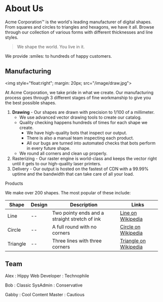 # About Us
Acme Corporation&trade; is the world's leading manufacturer of digital shapes. From squares and circles to triangles and hexagons, we have it all. Browse through our collection of various forms with different thicknesses and line styles.

> We shape the world. You live in it.  

We provide :smiles: to hundreds of happy customers.

## Manufacturing

<img style="float:right"; margin: 20px; src="/image/draw.jpg">

At Acme Corporation, we take pride in what we create. Our manufacturing process goes through 3 different stages of fine workmanship to give you the best possible shapes.


1) **Drawing** - Our shapes are drawn with precision to 1/100 of a millimeter.
   * We use advanced vector drawing tools to create our catalog.
   * Quality checking happens hundreds of times for each shape we create.
     * We have high-quality bots that inspect our output.
     * There is also a manual team inspecting each product.
     * All our bugs are turned into automated checks that bots perform in every future shape.
   * We round all corners and clean up properly.
2) Rasterizing - Our raster engine is world-class and keeps the vector right until it gets to our high-quality laser printers.
3) Delivery - Our output is hosted on the fastest of CDN with a 99.99% uptime and the bandwidth that can take care of all your load.

Products

We make over 200 shapes. The most popular of these include:

Shape | Design | Description | Links
 ---  | ---    | ---         | ---
Line  | --      |  Two pointy ends and a straight stretch of ink | [Line on Wikipedia](https://en.wikipedia.org/wiki/Line_(geometry))
Circle | -- | A full round with no corners | [Circle on Wikipedia](https://en.wikipedia.org/wiki/Circle)
Triangle |  -- | Three lines with three corners |  [Triangle on Wikipedia](https://en.wikipedia.org/wiki/Triangle)

## Team


Alex 
: Hippy Web Developer 
: Technophile

Bob 
: Classic SysAdmin 
: Conservative

Gabby 
: Cool Content Master 
: Cautious
